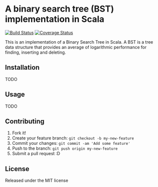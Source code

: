 # A binary search tree (BST) implementation in Scala
[![Build Status](https://travis-ci.org/NiclasHedam/scala-binary-search-tree.svg?branch=master)](https://travis-ci.org/niclashedam/scala-binary-search-tree)
[![Coverage Status](https://coveralls.io/repos/github/NiclasHedam/scala-binary-search-tree/badge.svg?branch=master)](https://coveralls.io/github/niclashedam/scala-binary-search-tree?branch=master)

This is an implementation of a Binary Search Tree in Scala. A BST is a tree
data structure that provides an average of logarithmic performance for finding,
inserting and deleting.

## Installation

TODO

## Usage

TODO

## Contributing

1. Fork it!
2. Create your feature branch: `git checkout -b my-new-feature`
3. Commit your changes: `git commit -am 'Add some feature'`
4. Push to the branch: `git push origin my-new-feature`
5. Submit a pull request :D

## License

Released under the MIT license
